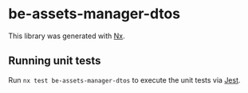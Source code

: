 # be-assets-manager-dtos

This library was generated with [Nx](https://nx.dev).

## Running unit tests

Run `nx test be-assets-manager-dtos` to execute the unit tests via [Jest](https://jestjs.io).
